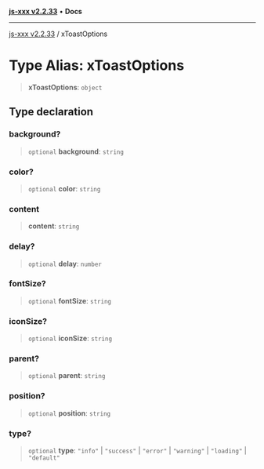 [**js-xxx v2.2.33**](../README.md) • **Docs**

***

[js-xxx v2.2.33](../README.md) / xToastOptions

# Type Alias: xToastOptions

> **xToastOptions**: `object`

## Type declaration

### background?

> `optional` **background**: `string`

### color?

> `optional` **color**: `string`

### content

> **content**: `string`

### delay?

> `optional` **delay**: `number`

### fontSize?

> `optional` **fontSize**: `string`

### iconSize?

> `optional` **iconSize**: `string`

### parent?

> `optional` **parent**: `string`

### position?

> `optional` **position**: `string`

### type?

> `optional` **type**: `"info"` \| `"success"` \| `"error"` \| `"warning"` \| `"loading"` \| `"default"`
